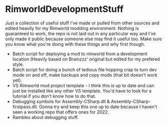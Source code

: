# RimworldDevelopmentStuff
Just a collection of useful stuff I've made or pulled from other sources and edited heavily for my Rimworld modding environment. Nothing is guaranteed to work, the repo is not laid out in any particular way and I've only made it public because someone else may find it useful too. Make sure you know what you're doing with these things and why first though. 

- Batch script for deploying a mod to rimworld from a development location (Heavily based on Brainzzz' original but edited for my prefered style.
- Batch script for doing a bunch of tedious file hopping crap to turn dev mode on and off, make backups and copy mods (that bit doesn't work yet).
- VS Rimworld mod project template - I think this is up to date and can just be installed like any other VS template. You'd have to look for a tutorial if you don't know how to do that.
- Debugging symbols for Assembly-CSharp.dll & Assembly-CSharp-firstpass.dll. Gonna try and keep this one up to date because I haven't seen a working repo that offers ones for 2022.
- Rambles about debugging stuff. 
